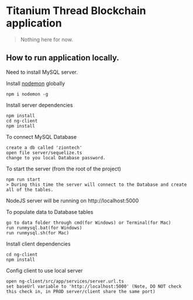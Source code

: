 # Titanium Thread Blockchain application

> Nothing here for now.

## How to run application locally.
Need to install MySQL server.

Install [nodemon](https://github.com/remy/nodemon) globally

```
npm i nodemon -g
```

Install server dependencies

```
npm install
cd ng-client
npm install
```

To connect MySQL Database
```
create a db called 'ziontech'
open file server/sequelize.ts
change to you local Database password.
```


To start the server (from the root of the project)

```
npm run start
> During this time the server will connect to the Database and create all of the tables.
```
NodeJS server will be running on http://localhost:5000

To populate data to Database tables

```
go to data folder through cmd(for Windows) or Terminal(for Mac)
run runmysql.bat(for Windows)
run runmysql.sh(for Mac)
```

Install client dependencies

```
cd ng-client
npm install
```

Config client to use local server

```
open ng-client/src/app/services/server.url.ts
set baseUrl variable to 'http://localhost:5000' (Note, DO NOT check this check in, in PROD server/client share the same port)
```



